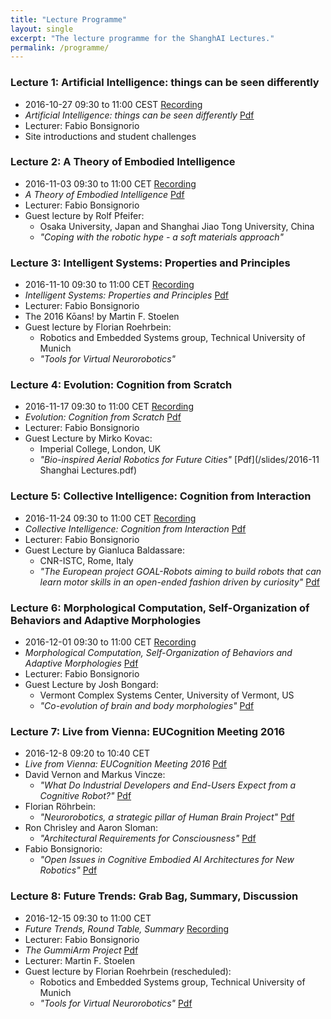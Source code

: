 ```yaml
---
title: "Lecture Programme"
layout: single
excerpt: "The lecture programme for the ShanghAI Lectures."
permalink: /programme/
---
```


### Lecture 1: Artificial Intelligence: things can be seen differently
* 2016-10-27  09:30 to 11:00 CEST [Recording](https://youtu.be/s68ULSvdJtc)
* *Artificial Intelligence: things can be seen differently* [Pdf](/slides/Lecture01SlidesFabV1.1ShownPDF.pdf) 
* Lecturer: Fabio Bonsignorio
* Site introductions and student challenges

### Lecture 2: A Theory of Embodied Intelligence
* 2016-11-03 09:30 to 11:00 CET [Recording](https://youtu.be/lO7HL1BgHXA)
* *A Theory of Embodied Intelligence* [Pdf](/slides/Lecture02SlidesFabV1.1ShownPDF.pdf) 
* Lecturer: Fabio Bonsignorio
* Guest lecture by Rolf Pfeifer: 
  * Osaka University, Japan and Shanghai Jiao Tong University, China
  * *"Coping with the robotic hype - a soft materials approach"*

### Lecture 3: Intelligent Systems: Properties and Principles
* 2016-11-10 09:30 to 11:00 CET [Recording](https://youtu.be/gUIUWFidKUo)
* *Intelligent Systems: Properties and Principles* [Pdf](/slides/Lecture03SlidesFabV1.1ShownPDF.pdf) 
* Lecturer: Fabio Bonsignorio
* The 2016 Kōans! by Martin F. Stoelen
* Guest lecture by Florian Roehrbein:
  * Robotics and Embedded Systems group, Technical University of Munich
  * *"Tools for Virtual Neurorobotics"*

### Lecture 4: Evolution: Cognition from Scratch
* 2016-11-17 09:30 to 11:00 CET [Recording](https://youtu.be/uuSOWYaMUgI)
* *Evolution: Cognition from Scratch* [Pdf](/slides/Lecture04SlidesFabV1.1ShownPDF.pdf) 
* Lecturer: Fabio Bonsignorio
* Guest Lecture by Mirko Kovac:
  * Imperial College, London, UK
  * *"Bio-inspired Aerial Robotics for Future Cities"* [Pdf](/slides/2016-11 Shanghai Lectures.pdf)

### Lecture 5: Collective Intelligence: Cognition from Interaction
* 2016-11-24 09:30 to 11:00 CET [Recording](https://youtu.be/AROq1rmz6j0)
* *Collective Intelligence: Cognition from Interaction* [Pdf](/slides/Lecture05SlidesFabV1.1PDF.pdf) 
* Lecturer: Fabio Bonsignorio
* Guest Lecture by Gianluca Baldassare:
  * CNR-ISTC, Rome, Italy
  * *"The European project GOAL-Robots aiming to build robots that can learn motor skills in an open-ended fashion driven by curiosity"* [Pdf](/slides/161123Baldassarre-ShangaiLectureSuGOALRobots_WithCentredVideoPicturs.pdf)

### Lecture 6: Morphological Computation, Self-Organization of Behaviors and Adaptive Morphologies
* 2016-12-01 09:30 to 11:00 CET [Recording](https://youtu.be/6TtbQ2DicPY)
* *Morphological Computation, Self-Organization of Behaviors and Adaptive Morphologies* [Pdf](/slides/Lecture06SlidesFabV1.1PDF.pdf)
* Lecturer: Fabio Bonsignorio
* Guest Lecture by Josh Bongard:
  * Vermont Complex Systems Center, University of Vermont, US
  * *"Co-evolution of brain and body morphologies"* [Pdf](/slides/2016_ShanghAI_bongard.pdf) 
  
### Lecture 7: Live from Vienna: EUCognition Meeting 2016
* 2016-12-8  09:20 to 10:40 CET
* *Live from Vienna: EUCognition Meeting 2016* [Pdf](/slides/intro_eucog.pdf)
* David Vernon and Markus Vincze:
  * *"What Do Industrial Developers and End-Users Expect from a Cognitive Robot?"* [Pdf](/slides/Industry_Requirements_Vernon_Vincze.pdf)
* Florian Röhrbein:
  * *"Neurorobotics, a strategic pillar of Human Brain Project"* [Pdf](/slides/2016-12-08-Wien-euCog.pdf)
* Ron Chrisley and Aaron Sloman:
  * *"Architectural Requirements for Consciousness"* [Pdf](/slides/Chrisley%20and%20Sloman%20-%20Architectural%20Requirements%20for%20Consciousness.pdf)
* Fabio Bonsignorio:
  * *"Open Issues in Cognitive Embodied AI Architectures for New Robotics"* [Pdf](/slides/EuCog2016BonsignoriokeyPDF.pdf)

### Lecture  8: Future Trends: Grab Bag, Summary, Discussion
* 2016-12-15 09:30 to 11:00 CET
* *Future Trends, Round Table, Summary* [Recording](https://youtu.be/ADgTEFJ8fPA)
* Lecturer: Fabio Bonsignorio
* *The GummiArm Project* [Pdf](/slides/mstoelen_gummiarm_shail2016.pdf)
* Lecturer: Martin F. Stoelen
* Guest lecture by Florian Roehrbein (rescheduled):
  * Robotics and Embedded Systems group, Technical University of Munich
  * *"Tools for Virtual Neurorobotics"* [Pdf](/slides/2016-12-15-ShanghAI-Roehrbein.pdf)
